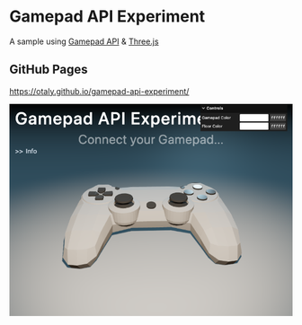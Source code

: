 # Gamepad API Experiment

A sample using [Gamepad API](https://developer.mozilla.org/en-US/docs/Web/API/Gamepad_API) & [Three.js](https://threejs.org/)

## GitHub Pages

https://otaly.github.io/gamepad-api-experiment/

<!-- [README-SCREENSHOT-BEGIN] -->
![http://localhost:5173/gamepad-api-experiment/](__screenshots__/gamepad-api-experiment_45bf311.png)
<!-- [README-SCREENSHOT-END] -->
